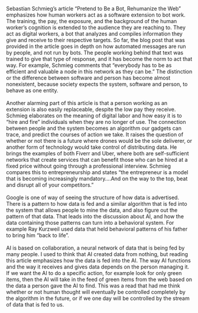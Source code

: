 Sebastian Schmieg’s article “Pretend to Be a Bot, Rehumanize the Web” emphasizes how human workers act as a software extension to bot work. The training, the pay, the exposure, and the background of the human worker’s cognition is extended to the audience they are reaching to. They act as digital workers, a bot that analyzes and compiles information they give and receive to their respective targets. So far, the blog post that was provided in the article goes in depth on how automated messages are run by people, and not run by bots. The people working behind that text was trained to give that type of response, and it has become the norm to act that way. For example, Schmieg comments that “everybody has to be as efficient and valuable a node in this network as they can be.” The distinction or the difference between software and person has become almost nonexistent, because society expects the system, software and person, to behave as one entity. 
<br> </br>
Another alarming part of this article is that a person working as an extension is also easily replaceable, despite the low pay they receive. Schmieg elaborates on the meaning of digital labor and how easy it is to “hire and fire” individuals when they are no longer of use. The connection between people and the system becomes an algorithm our gadgets can trace, and predict the courses of action we take. It raises the question of whether or not there is a future where drones would be the sole deliverer, or another form of technology would take control of distributing data.  He brings the examples of both Fiverr and Uber, where both are self-sufficient networks that create services that can benefit those who can be hired at a fixed price without going through a professional interview. Schmieg compares this to entrepreneurship and states “the entrepreneur is a model that is becoming increasingly mandatory….And on the way to the top, beat and disrupt all of your competitors.” 
<br> </br>
Google is one of way of seeing the structure of how data is advertised. There is a pattern to how data is fed and a similar algorithm that is fed into the system that allows people to mine the data, and also figure out the pattern of that data. That leads into the discussion about AI, and how the data containing those patterns can turn into a behavioral system. For example Ray Kurzweil used data that held behavioral patterns of his father to bring him “back to life”. 
<br> </br>
AI is based on collaboration, a neural network of data that is being fed by many people. I used to think that AI created data from nothing, but reading this article emphasizes how the data is fed into the AI. The way AI functions and the way it receives and gives data depends on the person managing it. If we want the AI to do a specific action, for example look for only green items, then the AI will take in the feed of green items from the web based on the data a person gave the AI to find. This was a read that had me think whether or not human thought will eventually be controlled completely by the algorithm in the future, or if we one day will be controlled by the stream of data that is fed to us. 
